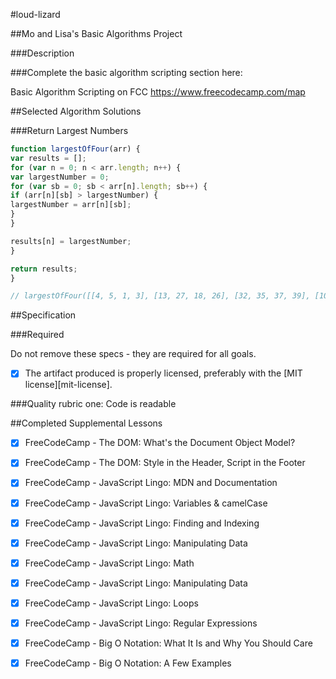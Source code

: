 #loud-lizard

##Mo and Lisa's Basic Algorithms Project

###Description

###Complete the basic algorithm scripting section here:

Basic Algorithm Scripting on FCC
https://www.freecodecamp.com/map

##Selected Algorithm Solutions

###Return Largest Numbers
```javascript
function largestOfFour(arr) {
var results = [];
for (var n = 0; n < arr.length; n++) {
var largestNumber = 0;
for (var sb = 0; sb < arr[n].length; sb++) {
if (arr[n][sb] > largestNumber) {
largestNumber = arr[n][sb];
}
}

results[n] = largestNumber;
}

return results;
}

// largestOfFour([[4, 5, 1, 3], [13, 27, 18, 26], [32, 35, 37, 39], [1000, 1001, 857, 1]]);
```



##Specification

###Required

Do not remove these specs - they are required for all goals.

 - [x] The artifact produced is properly licensed, preferably with the [MIT license][mit-license].

###Quality rubric one: Code is readable

##Completed Supplemental Lessons

 - [x] FreeCodeCamp - The DOM: What's the Document Object Model?
 - [x] FreeCodeCamp - The DOM: Style in the Header, Script in the Footer
 - [x] FreeCodeCamp - JavaScript Lingo: MDN and Documentation
 - [x] FreeCodeCamp - JavaScript Lingo: Variables & camelCase
 - [x] FreeCodeCamp - JavaScript Lingo: Finding and Indexing 
 - [x] FreeCodeCamp - JavaScript Lingo: Manipulating Data 
 - [x] FreeCodeCamp - JavaScript Lingo: Math
 - [x] FreeCodeCamp - JavaScript Lingo: Manipulating Data 
 - [x] FreeCodeCamp - JavaScript Lingo: Loops
 - [x] FreeCodeCamp - JavaScript Lingo: Regular Expressions
 - [x] FreeCodeCamp - Big O Notation: What It Is and Why You Should Care
 - [x] FreeCodeCamp - Big O Notation: A Few Examples
 
 

